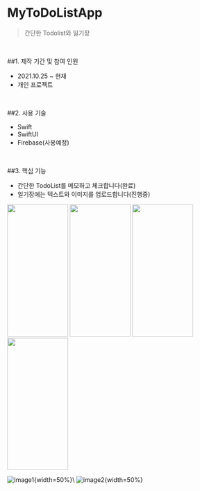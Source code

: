 # MyToDoListApp
> 간단한 Todolist와 일기장 

</br>

##1. 제작 기간 및 참여 인원
- 2021.10.25 ~ 현재
- 개인 프로젝트

</br>

##2. 사용 기술
- Swift
- SwiftUI
- Firebase(사용예정)

</br>

##3. 핵심 기능
- 간단한 TodoList를 메모하고 체크합니다(완료)
- 일기장에는 텍스트와 이미지를 업로드합니다(진행중)

<img src = "https://user-images.githubusercontent.com/83053604/139590303-a295bd8a-6fcd-4c44-960e-c0a6da426c5a.png" width = "140" height = "304">
<img src = "https://user-images.githubusercontent.com/83053604/139590369-28eebe01-f7a9-4410-be8c-6ff30b099aa7.png" width = "140" height = "304">
<img src = "https://user-images.githubusercontent.com/83053604/139590384-4656b4ca-a4da-4031-a9cc-b81b7bb89d45.png" width = "140" height = "304">
<img src = "https://user-images.githubusercontent.com/83053604/139590402-7fbfd351-d5e8-4c91-800d-deaac106b668.png" width = "140" height = "304"/>

![image1](https://user-images.githubusercontent.com/83053604/139590303-a295bd8a-6fcd-4c44-960e-c0a6da426c5a.png){width=50%}\ ![image2](https://user-images.githubusercontent.com/83053604/139590369-28eebe01-f7a9-4410-be8c-6ff30b099aa7.png){width=50%}
